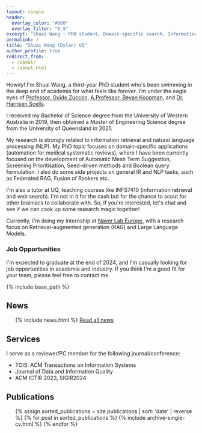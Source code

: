 ```yaml
---
layout: single
header:
  overlay_color: "#000"
  overlay_filter: "0.5"
excerpt: "Shuai Wang - PhD student, Domain-specific search, Information Retrieval, NLP, Machine Learning"
permalink: /
title: "Shuai Wang (Dylan) UQ"
author_profile: true
redirect_from: 
  - /about/
  - /about.html
---
```


Howdy! I'm Shuai Wang, a third-year PhD student who's been swimming in the deep end of academia for what feels like forever. I'm under the eagle eyes of [Professor. Guido Zuccon](https://researchers.uq.edu.au/researcher/22857), [A.Professor. Bevan Koopman](https://bevankoopman.github.io/), and [Dr. Harrisen Scells](https://scells.me/).

I received my Bachelor of Science degree from the University of Western Australia in 2019, then obtained a Master of Engineering Science degree from the University of Queensland in 2021.

My research is strongly related to information retrieval and natural language processing (NLP). My PhD topic focuses on domain-specific applications (automation for medical systematic reviews), where I have been currently focused on the development of Automatic Mesh Term Suggestion, Screening Prioritisation, Seed-driven methods and Boolean query formulation. I also do some side projects on general IR and NLP tasks, such as Federated RAG, Fusion of Rankers etc.

I'm also a tutor at UQ, teaching courses like INFS7410 (information retrieval and web search). I'm not in it for the cash but for the chance to scout for other brainiacs to collaborate with. So, if you're interested, let's chat and see if we can cook up some research magic together!

Currently, I'm doing my internship at [Naver Lab Europe](https://europe.naverlabs.com/), with a research focus on Retrieval-augmented generation (RAG) and Large Language Models.

### Job Opportunities

I'm expected to graduate at the end of 2024, and I'm casually looking for job opportunities in academia and industry. If you think I'm a good fit for your team, please feel free to contact me.

{% include base_path %}


## News
<ul>
{% include news.html %}
<a href="/news/" class="read-more-link">Read all news</a>
</ul>



## Services

I serve as a reviewer/PC member for the following journal/conference:

- TOIS: ACM Transactions on Information Systems
- Journal of Data and Information Quality
- ACM ICTIR 2023, SIGIR2024


## Publications

<ul>
{% assign sorted_publications = site.publications | sort: 'date' | reverse %}
{% for post in sorted_publications %}
  {% include archive-single-cv.html %}
{% endfor %}
</ul>


